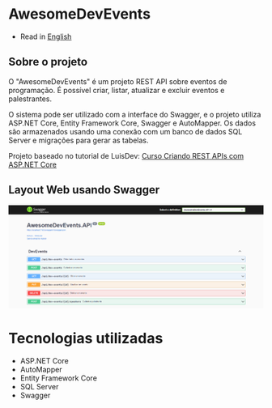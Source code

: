 # AwesomeDevEvents

* Read in [English](https://github.com/kelvin-feltrin/AwesomeDevEvents/blob/main/README.md)

## Sobre o projeto
O "AwesomeDevEvents" é um projeto REST API sobre eventos de programação. É possível criar, listar, atualizar e excluir eventos e palestrantes.

O sistema pode ser utilizado com a interface do Swagger, e o projeto utiliza ASP.NET Core, Entity Framework Core, Swagger e AutoMapper. Os dados são armazenados usando uma conexão com um banco de dados SQL Server e migrações para gerar as tabelas.

Projeto baseado no tutorial de LuisDev: [Curso Criando REST APIs com ASP.NET Core](https://www.youtube.com/playlist?list=PLI2XdbZhEq4n9A46xhfYPMdViA3H_v-mb)

## Layout Web usando Swagger
![Web1](https://raw.githubusercontent.com/kelvin-feltrin/AwesomeDevEvents/main/assets/Web-1.png?token=GHSAT0AAAAAACNFBD6FGIHBEAX5NKO5FYBSZNNR2TQ) 

# Tecnologias utilizadas
- ASP.NET Core
- AutoMapper
- Entity Framework Core
- SQL Server
- Swagger 
